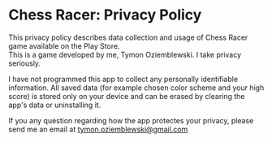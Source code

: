 # Chess Racer: Privacy Policy
  
This privacy policy describes data collection and usage of Chess Racer game available on the Play Store.  
This is a game developed by me, Tymon Oziemblewski. I take privacy seriously.  
  
I have not programmed this app to collect any personally identifiable information.
All saved data (for example chosen color scheme and your high score) is stored only on your device and can be erased by clearing the app's data or uninstalling it.  
  
If you any question regarding how the app protectes your privacy, please send me an email at tymon.oziemblewski@gmail.com  
